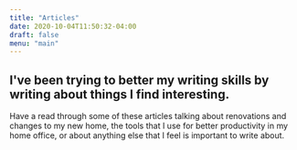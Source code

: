 ```yaml
---
title: "Articles"
date: 2020-10-04T11:50:32-04:00
draft: false
menu: "main"
---
```

## I've been trying to better my writing skills by writing about things I find interesting.
Have a read through some of these articles talking about renovations and changes to my new home, the tools that I use for better productivity in my home office, or about anything else that I feel is important to write about.
